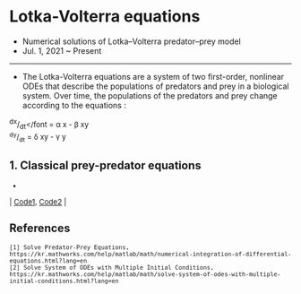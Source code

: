 # Lotka-Volterra equations
- Numerical solutions of Lotka–Volterra predator–prey model
- Jul. 1, 2021 ~ Present

----------
- The Lotka-Volterra equations are a system of two first-order, nonlinear ODEs that describe the populations of predators and prey in a biological system. Over time, the populations of the predators and prey change according to the equations :  
  
<sup>dx</sup>/<sub>dt</sub><font size="2em"></font = &alpha; x - &beta; xy  
<sup>dy</sup>/<sub>dt</sub> = &delta; xy - &gamma; y  


## 1. Classical prey-predator equations
-
| [Code1](https://github.com/OH-Seoyoung/Lotka-Volterra_equations/blob/master/Classical_predator-prey/Classical_prey_predator_equations.m), [Code2]() |

## References
```
[1] Solve Predator-Prey Equations, https://kr.mathworks.com/help/matlab/math/numerical-integration-of-differential-equations.html?lang=en
[2] Solve System of ODEs with Multiple Initial Conditions, https://kr.mathworks.com/help/matlab/math/solve-system-of-odes-with-multiple-initial-conditions.html?lang=en
```
